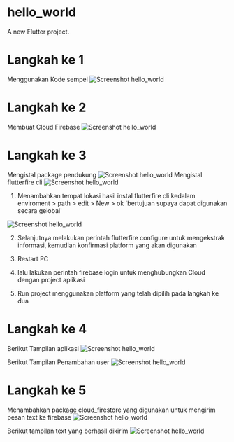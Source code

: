# hello_world

A new Flutter project.

# Langkah ke 1
Menggunakan Kode sempel
![Screenshot hello_world](images/hasilke1.png)
# Langkah ke 2
Membuat Cloud Firebase
![Screenshot hello_world](images/firebase.png)
# Langkah ke 3
Mengistal package pendukung
![Screenshot hello_world](images/package.png)
Mengistal flutterfire cli
![Screenshot hello_world](images/cmd.png)
1. Menambahkan tempat lokasi hasil instal flutterfire cli kedalam enviroment > path > edit > New > ok
'bertujuan supaya dapat digunakan secara gelobal'

![Screenshot hello_world](images/ev.png)

2. Selanjutnya melakukan perintah flutterfire configure untuk mengekstrak informasi, kemudian konfirmasi platform yang akan digunakan

3. Restart PC 

4. lalu lakukan perintah firebase login untuk menghubungkan Cloud dengan project aplikasi

5. Run project menggunakan platform yang telah dipilih pada langkah ke dua

# Langkah ke 4
Berikut Tampilan aplikasi
![Screenshot hello_world](images/hasilke2.jpeg)

Berikut Tampilan Penambahan user 
![Screenshot hello_world](images/hasilke3.png)

# Langkah ke 5
Menambahkan package cloud_firestore yang digunakan untuk mengirim pesan text ke firebase
![Screenshot hello_world](images/hasilke4.jpeg)

Berikut tampilan text yang berhasil dikirim
![Screenshot hello_world](images/hasilke5.png)

